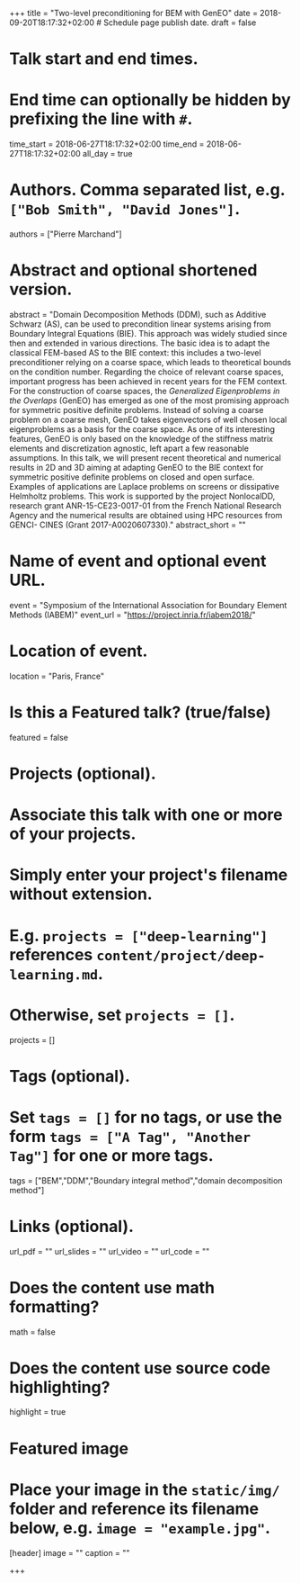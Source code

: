+++
title = "Two-level preconditioning for BEM with GenEO"
date = 2018-09-20T18:17:32+02:00  # Schedule page publish date.
draft = false

# Talk start and end times.
#   End time can optionally be hidden by prefixing the line with `#`.
time_start = 2018-06-27T18:17:32+02:00
time_end = 2018-06-27T18:17:32+02:00
all_day = true

# Authors. Comma separated list, e.g. `["Bob Smith", "David Jones"]`.
authors = ["Pierre Marchand"]

# Abstract and optional shortened version.
abstract = "Domain Decomposition Methods (DDM), such as Additive Schwarz (AS), can be used to precondition linear systems arising from Boundary Integral Equations (BIE). This approach was widely studied since then and extended in various directions. The basic idea is to adapt the classical FEM-based AS to the BIE context: this includes a two-level preconditioner relying on a coarse space, which leads to theoretical bounds on the condition number. Regarding the choice of relevant coarse spaces, important progress has been achieved in recent years for the FEM context. For the construction of coarse spaces, the *Generalized Eigenproblems in the Overlaps* (GenEO) has emerged as one of the most promising approach for symmetric positive definite problems. Instead of solving a coarse problem on a coarse mesh, GenEO takes eigenvectors of well chosen local eigenproblems as a basis for the coarse space. As one of its interesting features, GenEO is only based on the knowledge of the stiffness matrix elements and discretization agnostic, left apart a few reasonable assumptions. In this talk, we will present recent theoretical and numerical results in 2D and 3D aiming at adapting GenEO to the BIE context for symmetric positive definite problems on closed and open surface. Examples of applications are Laplace problems on screens or dissipative Helmholtz problems. This work is supported by the project NonlocalDD, research grant ANR-15-CE23-0017-01 from the French National Research Agency and the numerical results are obtained using HPC resources from GENCI- CINES (Grant 2017-A0020607330)."
abstract_short = ""

# Name of event and optional event URL.
event = "Symposium of the International Association for Boundary Element Methods (IABEM)"
event_url = "https://project.inria.fr/iabem2018/"

# Location of event.
location = "Paris, France"

# Is this a Featured talk? (true/false)
featured = false

# Projects (optional).
#   Associate this talk with one or more of your projects.
#   Simply enter your project's filename without extension.
#   E.g. `projects = ["deep-learning"]` references `content/project/deep-learning.md`.
#   Otherwise, set `projects = []`.
projects = []

# Tags (optional).
#   Set `tags = []` for no tags, or use the form `tags = ["A Tag", "Another Tag"]` for one or more tags.
tags = ["BEM","DDM","Boundary integral method","domain decomposition method"]

# Links (optional).
url_pdf = ""
url_slides = ""
url_video = ""
url_code = ""

# Does the content use math formatting?
math = false

# Does the content use source code highlighting?
highlight = true

# Featured image
# Place your image in the `static/img/` folder and reference its filename below, e.g. `image = "example.jpg"`.
[header]
image = ""
caption = ""

+++
